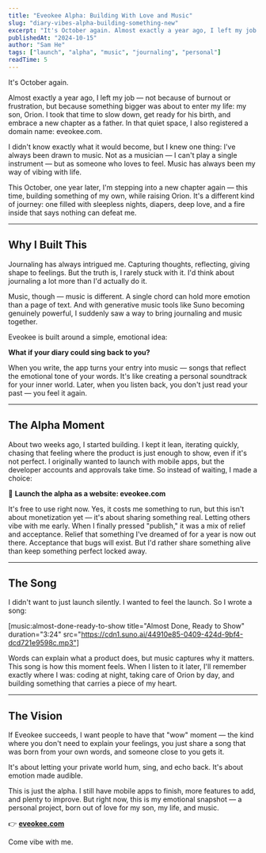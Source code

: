 ```yaml
---
title: "Eveokee Alpha: Building With Love and Music"
slug: "diary-vibes-alpha-building-something-new"
excerpt: "It's October again. Almost exactly a year ago, I left my job — not because of burnout or frustration, but because something bigger was about to enter my life..."
publishedAt: "2024-10-15"
author: "Sam He"
tags: ["launch", "alpha", "music", "journaling", "personal"]
readTime: 5
---
```


It's October again.

Almost exactly a year ago, I left my job — not because of burnout or frustration, but because something bigger was about to enter my life: my son, Orion. I took that time to slow down, get ready for his birth, and embrace a new chapter as a father. In that quiet space, I also registered a domain name: eveokee.com.

I didn't know exactly what it would become, but I knew one thing: I've always been drawn to music. Not as a musician — I can't play a single instrument — but as someone who loves to feel. Music has always been my way of vibing with life.

This October, one year later, I'm stepping into a new chapter again — this time, building something of my own, while raising Orion. It's a different kind of journey: one filled with sleepless nights, diapers, deep love, and a fire inside that says nothing can defeat me.

---

## Why I Built This

Journaling has always intrigued me. Capturing thoughts, reflecting, giving shape to feelings. But the truth is, I rarely stuck with it. I'd think about journaling a lot more than I'd actually do it.

Music, though — music is different. A single chord can hold more emotion than a page of text. And with generative music tools like Suno becoming genuinely powerful, I suddenly saw a way to bring journaling and music together.

Eveokee is built around a simple, emotional idea:

**What if your diary could sing back to you?**

When you write, the app turns your entry into music — songs that reflect the emotional tone of your words. It's like creating a personal soundtrack for your inner world. Later, when you listen back, you don't just read your past — you feel it again.

---

## The Alpha Moment

About two weeks ago, I started building. I kept it lean, iterating quickly, chasing that feeling where the product is just enough to show, even if it's not perfect. I originally wanted to launch with mobile apps, but the developer accounts and approvals take time. So instead of waiting, I made a choice:

🚀 **Launch the alpha as a website: eveokee.com**

It's free to use right now. Yes, it costs me something to run, but this isn't about monetization yet — it's about sharing something real. Letting others vibe with me early. When I finally pressed "publish," it was a mix of relief and acceptance. Relief that something I've dreamed of for a year is now out there. Acceptance that bugs will exist. But I'd rather share something alive than keep something perfect locked away.

---

## The Song

I didn't want to just launch silently. I wanted to feel the launch. So I wrote a song:

[music:almost-done-ready-to-show title="Almost Done, Ready to Show" duration="3:24" src="https://cdn1.suno.ai/44910e85-0409-424d-9bf4-dcd721e9598c.mp3"]

Words can explain what a product does, but music captures why it matters. This song is how this moment feels. When I listen to it later, I'll remember exactly where I was: coding at night, taking care of Orion by day, and building something that carries a piece of my heart.

---

## The Vision

If Eveokee succeeds, I want people to have that "wow" moment — the kind where you don't need to explain your feelings, you just share a song that was born from your own words, and someone close to you gets it.

It's about letting your private world hum, sing, and echo back. It's about emotion made audible.

This is just the alpha. I still have mobile apps to finish, more features to add, and plenty to improve. But right now, this is my emotional snapshot — a personal project, born out of love for my son, my life, and music.

👉 **[eveokee.com](https://eveokee.com)**

Come vibe with me.